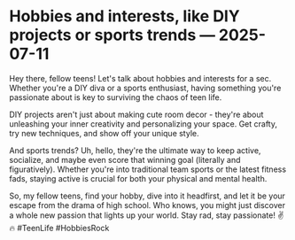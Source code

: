 # Hobbies and interests, like DIY projects or sports trends — 2025-07-11

Hey there, fellow teens! Let's talk about hobbies and interests for a sec. Whether you're a DIY diva or a sports enthusiast, having something you're passionate about is key to surviving the chaos of teen life.

DIY projects aren't just about making cute room decor - they're about unleashing your inner creativity and personalizing your space. Get crafty, try new techniques, and show off your unique style.

And sports trends? Uh, hello, they're the ultimate way to keep active, socialize, and maybe even score that winning goal (literally and figuratively). Whether you're into traditional team sports or the latest fitness fads, staying active is crucial for both your physical and mental health.

So, my fellow teens, find your hobby, dive into it headfirst, and let it be your escape from the drama of high school. Who knows, you might just discover a whole new passion that lights up your world. Stay rad, stay passionate! ✌️🔥 #TeenLife #HobbiesRock